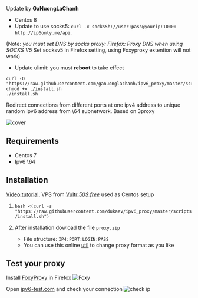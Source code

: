 Update by **GaNuongLaChanh**
- Centos 8
- Update to use socks5: `curl -x socks5h://user:pass@yourip:10000 http://ip6only.me/api`.

(Note: *you must set DNS by socks proxy: Firefox: Proxy DNS when using SOCKS V5*
Set socksv5 in Firefox setting, using Foxyproxy extention will not work)

- Update ulimit: you must **reboot** to take effect

```
curl -O "https://raw.githubusercontent.com/ganuonglachanh/ipv6_proxy/master/scripts/install.sh"
chmod +x ./install.sh
./install.sh
```


Redirect connections from different ports at one ipv4 address to unique random ipv6 address from \64 subnetwork. Based on 3proxy

![cover](cover.svg)

## Requirements
- Centos 7
- Ipv6 \64

## Installation
[Video tutorial](https://youtu.be/EKBJHSTmT4w), VPS from [Vultr *50$ free*](https://www.vultr.com/?ref=7847672-4F) used as Centos setup

1. `bash <(curl -s "https://raw.githubusercontent.com/dukaev/ipv6_proxy/master/scripts/install.sh")`

1. After installation dowload the file `proxy.zip`
   * File structure: `IP4:PORT:LOGIN:PASS`
   * You can use this online [util](http://buyproxies.org/panel/format.php
) to change proxy format as you like

## Test your proxy

Install [FoxyProxy](https://addons.mozilla.org/en-US/firefox/addon/foxyproxy-standard/) in Firefox
![Foxy](foxyproxy.png)

Open [ipv6-test.com](http://ipv6-test.com/) and check your connection
![check ip](check_ip.png)
